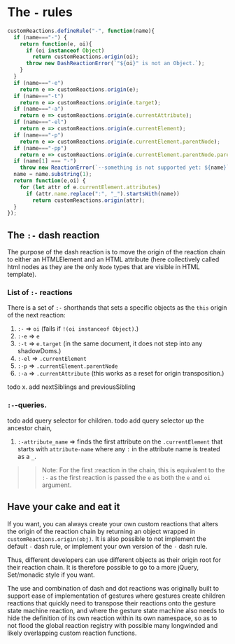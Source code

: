 # The `-` rules

```js
customReactions.defineRule("-", function(name){
  if (name==="-") {
    return function(e, oi){
      if (oi instanceof Object)
        return customReactions.origin(oi);
      throw new DashReactionError(`"${oi}" is not an Object.`);
    }
  }
  if (name==="-e")
    return e => customReactions.origin(e);
  if (name==="-t")
    return e => customReactions.origin(e.target);
  if (name==="-a")
    return e => customReactions.origin(e.currentAttribute);
  if (name==="-el")
    return e => customReactions.origin(e.currentElement);
  if (name==="-p")
    return e => customReactions.origin(e.currentElement.parentNode);
  if (name==="-pp")
    return e => customReactions.origin(e.currentElement.parentNode.parentNode);
  if (name[1] === "-")
    throw new ReactionError(`--something is not supported yet: ${name}`);
  name = name.substring(1);
  return function(e,oi) {
    for (let attr of e.currentElement.attributes)
      if (attr.name.replace(":", "_").startsWith(name))
        return customReactions.origin(attr);
  }
});
```

## The `:-` dash reaction

The purpose of the dash reaction is to move the origin of the reaction chain to either an HTMLElement and an HTML attribute (here collectively called html nodes as they are the only `Node` types that are visible in HTML template).

### List of `:-` reactions

There is a set of `:-` shorthands that sets a specific objects as the `this` origin of the next reaction:
1. `:-` => `oi` (fails if `!(oi instanceof Object)`.)
2. `:-e` => `e`
3. `:-t` => `e.target` (in the same document, it does not step into any shadowDoms.)
4. `:-el` => `.currentElement`
5. `:-p` => `.currentElement.parentNode`
6. `:-a` => `.currentAttribute` (this works as a reset for origin transposition.)

todo x. add nextSiblings and previousSibling


### `:-`-queries.

todo add query selector for children.
todo add query selector up the ancestor chain,

1. `:-attribute_name` => finds the first attribute on the `.currentElement` that starts with `attribute-name` where any `:` in the attribute name is treated as a `_`.

>> Note: For the first :reaction in the chain, this is equivalent to the `:-` as the first reaction is passed the `e` as both the `e` and `oi` argument.

## Have your cake and eat it

If you want, you can always create your own custom reactions that alters the origin of the reaction chain by returning an object wrapped in `customReactions.origin(obj)`. It is also possible to not implement the default `-` dash rule, or implement your own version of the `-` dash rule.

Thus, different developers can use different objects as their origin root for their reaction chain. It is therefore possible to go to a more jQuery, Set/monadic style if you want. 

The use and combination of dash and dot reactions was originally built to support ease of implementation of gestures where gestures create children reactions that quickly need to transpose their reactions onto the gesture state machine reaction, and where the gesture state machine also needs to hide the definition of its own reaction within its own namespace, so as to not flood the global reaction registry with possible many longwinded and likely overlapping custom reaction functions.
